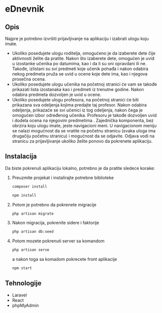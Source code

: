 # eDnevnik

## Opis
Najpre je potrebno izvršiti prijavljivanje na aplikaciju i izabrati ulogu koju imate. 
- Ukoliko posedujete ulogu roditelja, omogućeno je da izaberete dete čije aktivnosti želite da pratite. 
Nakon što izaberete dete, omogućen je uvid u izostanke učenika po datumima, kao i da li su oni opravdani ili ne.
Takođe, izlistani su svi predmeti koje učenik pohađa i nakon odabira nekog predmeta pruža se uvid u ocene koje dete ima, kao i njegova prosečna ocena. 
- Ukoliko posedujete ulogu učenika na početnoj stranici će vam se takođe prikazati lista izostanaka kao i predmeti iz trenutne godine. Nakon odabira predmeta dozvoljen je uvid u ocene.
- Ukoliko posedujete ulogu profesora, na početnoj stranici će biti prikazana sva odeljenja kojima predajte taj profesor. 
Nakon odabira odeljenja, prikazaće se svi učenici iz tog odeljenja, nakon čega je omogućen izbor određenog učenika. Profesoru je takođe dozvoljen uvid i dodela ocena na njegovim predmetima  .
Zajednička komponenta, bez obrzira koju ulogu imate, jeste navigacioni meni.
U navigacionom meniju se nalazi mogućnost da se vratite na početnu stranicu (svaka uloga ima drugačiju početnu stranicu) i mogućnost da se odjavite.
Odjava vodi na stranicu za prijavljivanje ukoliko želite ponovo da pokrenete aplikaciju.


## Instalacija
Da biste pokrenuli aplikaciju lokalno, potrebno je da pratite sledece korake:
1. Preuzmite projekat i instalirajte potrebne biblioteke
   ```bash
   composer install
   ```
   ```bash
   npm install
    ```
2. Potom je potrebno da pokrenete migracije
   ```bash
   php artisan migrate
   ```
3. Nakon migracija, pokrenite sidere i faktorije
   ```bash
   php artisan db:seed
   ```
4. Potom mozete pokrenuti server sa komandom
   ```bash
   php artisan serve
   ```
   a nakon toga sa komadom pokrecete front aplikacije
   ```bash
   npm start
   ```


## Tehnologije
- Laravel
- React
- phpMyAdmin

